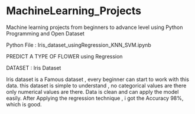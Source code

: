 # MachineLearning_Projects
Machine learning projects from beginners to advance level using Python Programming and Open Dataset

Python File : Iris_dataset_usingRegression_KNN_SVM.ipynb

PREDICT A TYPE OF FLOWER using Regression

DATASET : Iris Dataset

Iris dataset is a Famous dataset , every beginner can start to work with this data. 
this dataset is simple to understand , no categorical values are there only numerical values are there.
Data is clean and can apply the model easily. 
After Applying the regression technique , i got the Accuracy 98%, which is good.
